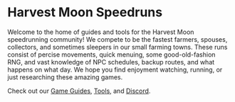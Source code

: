 # Harvest Moon Speedruns

Welcome to the home of guides and tools for the Harvest Moon speedrunning community! We compete to
be the fastest farmers, spouses, collectors, and sometimes sleepers in our small farming towns.
These runs consist of percise movements, quick menuing, some good-old-fashion RNG, and vast
knowledge of NPC schedules, backup routes, and what happens on what day. We hope you find enjoyment
watching, running, or just researching these amazing games.

Check out our [Game Guides](/wiki), [Tools](wiki/tools), and [Discord](https://discord.gg/8Hgh8Pp).
